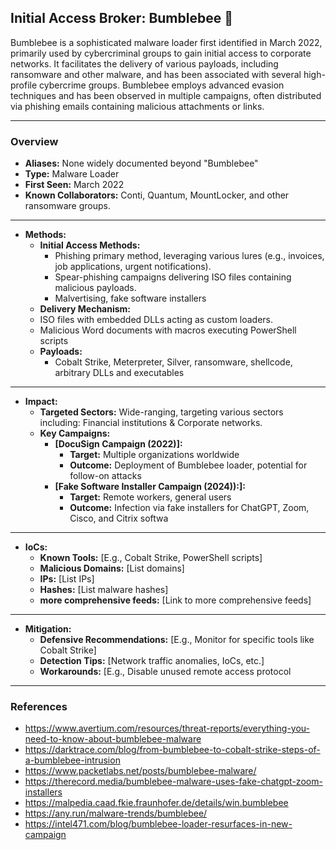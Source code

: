## Initial Access Broker: Bumblebee 🐝
Bumblebee is a sophisticated malware loader first identified in March 2022, primarily used by cybercriminal groups to gain initial access to corporate networks. It facilitates the delivery of various payloads, including ransomware and other malware, and has been associated with several high-profile cybercrime groups. Bumblebee employs advanced evasion techniques and has been observed in multiple campaigns, often distributed via phishing emails containing malicious attachments or links.

---
### Overview
- **Aliases:** None widely documented beyond "Bumblebee"
- **Type:** Malware Loader
- **First Seen:** March 2022
- **Known Collaborators:** Conti, Quantum, MountLocker, and other ransomware groups.

---
- **Methods:**
  - **Initial Access Methods:**
    - Phishing primary method, leveraging various lures (e.g., invoices, job applications, urgent notifications).
    - Spear-phishing campaigns delivering ISO files containing malicious payloads.
    - Malvertising, fake software installers
  - **Delivery Mechanism:**
  - ISO files with embedded DLLs acting as custom loaders. 
  - Malicious Word documents with macros executing PowerShell scripts
  - **Payloads:**
    - Cobalt Strike, Meterpreter, Silver, ransomware, shellcode, arbitrary DLLs and executables

---
- **Impact:**
  - **Targeted Sectors:** Wide-ranging, targeting various sectors including: Financial institutions & Corporate networks.
  - **Key Campaigns:**
    - **[DocuSign Campaign (2022)]:**
      - **Target:** Multiple organizations worldwide
      - **Outcome:** Deployment of Bumblebee loader, potential for follow-on attacks
    - **[Fake Software Installer Campaign (2024)):]:**
      - **Target:** Remote workers, general users
      - **Outcome:** Infection via fake installers for ChatGPT, Zoom, Cisco, and Citrix softwa

---
- **IoCs:**
  - **Known Tools:** [E.g., Cobalt Strike, PowerShell scripts]
  - **Malicious Domains:** [List domains]
  - **IPs:** [List IPs]
  - **Hashes:** [List malware hashes]
  - **more comprehensive feeds:** [Link to more comprehensive feeds]

---
- **Mitigation:**
  - **Defensive Recommendations:** [E.g., Monitor for specific tools like Cobalt Strike]
  - **Detection Tips:** [Network traffic anomalies, IoCs, etc.]
  - **Workarounds:** [E.g., Disable unused remote access protocol
  
---
### References
- https://www.avertium.com/resources/threat-reports/everything-you-need-to-know-about-bumblebee-malware
- https://darktrace.com/blog/from-bumblebee-to-cobalt-strike-steps-of-a-bumblebee-intrusion
- https://www.packetlabs.net/posts/bumblebee-malware/
- https://therecord.media/bumblebee-malware-uses-fake-chatgpt-zoom-installers
- https://malpedia.caad.fkie.fraunhofer.de/details/win.bumblebee
- https://any.run/malware-trends/bumblebee/
- https://intel471.com/blog/bumblebee-loader-resurfaces-in-new-campaign
  
